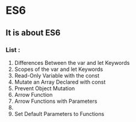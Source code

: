 # ES6
## It is about ES6 

### List :
1. Differences Between the var and let Keywords
2. Scopes of the var and let Keywords
3. Read-Only Variable with the const
4. Mutate an Array Declared with const
5. Prevent Object Mutation
6. Arrow Function
7. Arrow Functions with Parameters
8.
9. Set Default Parameters to Functions

